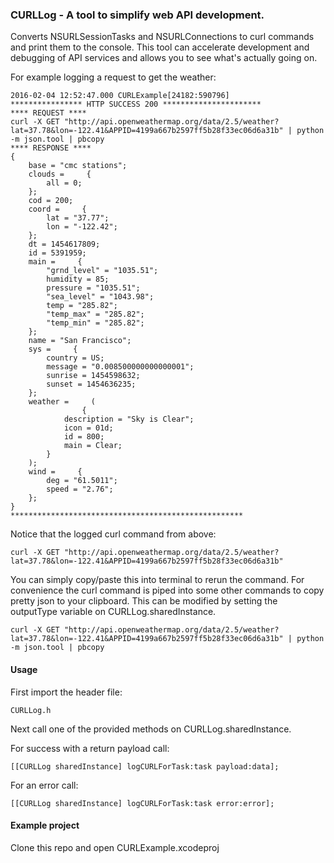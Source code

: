 ### CURLLog - A tool to simplify web API development.

Converts NSURLSessionTasks and NSURLConnections to curl commands and print them to the console. This tool can accelerate development and debugging of API services and allows you to see what's actually going on. 

For example logging a request to get the weather:

```
2016-02-04 12:52:47.000 CURLExample[24182:590796] 
**************** HTTP SUCCESS 200 **********************
**** REQUEST ****
curl -X GET "http://api.openweathermap.org/data/2.5/weather?lat=37.78&lon=-122.41&APPID=4199a667b2597ff5b28f33ec06d6a31b" | python -m json.tool | pbcopy
**** RESPONSE ****
{
    base = "cmc stations";
    clouds =     {
        all = 0;
    };
    cod = 200;
    coord =     {
        lat = "37.77";
        lon = "-122.42";
    };
    dt = 1454617809;
    id = 5391959;
    main =     {
        "grnd_level" = "1035.51";
        humidity = 85;
        pressure = "1035.51";
        "sea_level" = "1043.98";
        temp = "285.82";
        "temp_max" = "285.82";
        "temp_min" = "285.82";
    };
    name = "San Francisco";
    sys =     {
        country = US;
        message = "0.008500000000000001";
        sunrise = 1454598632;
        sunset = 1454636235;
    };
    weather =     (
                {
            description = "Sky is Clear";
            icon = 01d;
            id = 800;
            main = Clear;
        }
    );
    wind =     {
        deg = "61.5011";
        speed = "2.76";
    };
}
****************************************************
```

Notice that the logged curl command from above:

```
curl -X GET "http://api.openweathermap.org/data/2.5/weather?lat=37.78&lon=-122.41&APPID=4199a667b2597ff5b28f33ec06d6a31b"
```

You can simply copy/paste this into terminal to rerun the command. For convenience the curl command is piped into some other commands to copy pretty json to your clipboard. This can be modified by setting the outputType variable on CURLLog.sharedInstance.

```
curl -X GET "http://api.openweathermap.org/data/2.5/weather?lat=37.78&lon=-122.41&APPID=4199a667b2597ff5b28f33ec06d6a31b" | python -m json.tool | pbcopy
```

#### Usage

First import the header file:

```
CURLLog.h
```

Next call one of the provided methods on CURLLog.sharedInstance. 

For success with a return payload call:

```
[[CURLLog sharedInstance] logCURLForTask:task payload:data];
```

For an error call:

```
[[CURLLog sharedInstance] logCURLForTask:task error:error];
```

#### Example project

Clone this repo and open CURLExample.xcodeproj


